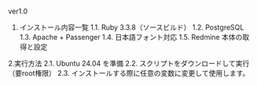 ver1.0
1. インストール内容一覧
    1.1. Ruby 3.3.8（ソースビルド）
    1.2. PostgreSQL
    1.3. Apache + Passenger
    1.4. 日本語フォント対応
    1.5. Redmine 本体の取得と設定

2.実行方法
    2.1. Ubuntu 24.04 を準備
    2.2. スクリプトをダウンロードして実行（要root権限）
    2.3. インストールする際に任意の変数に変更して使用します。
    